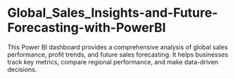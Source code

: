 # Global_Sales_Insights-and-Future-Forecasting-with-PowerBI
This Power BI dashboard provides a comprehensive analysis of global sales performance, profit trends, and future sales forecasting. It helps businesses track key metrics, compare regional performance, and make data-driven decisions.
